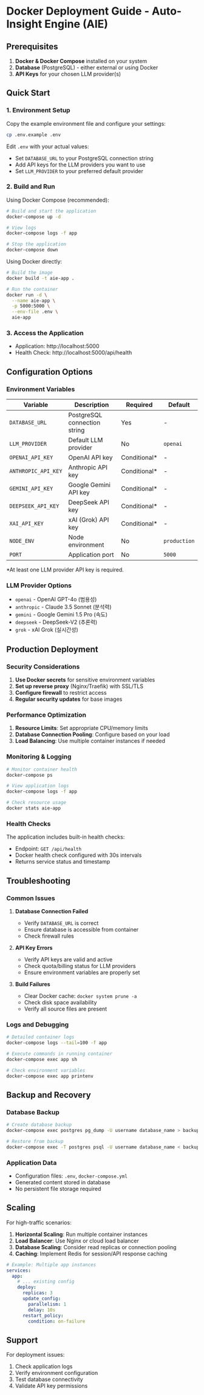 # Docker Deployment Guide - Auto-Insight Engine (AIE)

## Prerequisites

1. **Docker & Docker Compose** installed on your system
2. **Database** (PostgreSQL) - either external or using Docker
3. **API Keys** for your chosen LLM provider(s)

## Quick Start

### 1. Environment Setup

Copy the example environment file and configure your settings:

```bash
cp .env.example .env
```

Edit `.env` with your actual values:
- Set `DATABASE_URL` to your PostgreSQL connection string
- Add API keys for the LLM providers you want to use
- Set `LLM_PROVIDER` to your preferred default provider

### 2. Build and Run

Using Docker Compose (recommended):

```bash
# Build and start the application
docker-compose up -d

# View logs
docker-compose logs -f app

# Stop the application
docker-compose down
```

Using Docker directly:

```bash
# Build the image
docker build -t aie-app .

# Run the container
docker run -d \
  --name aie-app \
  -p 5000:5000 \
  --env-file .env \
  aie-app
```

### 3. Access the Application

- Application: http://localhost:5000
- Health Check: http://localhost:5000/api/health

## Configuration Options

### Environment Variables

| Variable | Description | Required | Default |
|----------|-------------|----------|---------|
| `DATABASE_URL` | PostgreSQL connection string | Yes | - |
| `LLM_PROVIDER` | Default LLM provider | No | `openai` |
| `OPENAI_API_KEY` | OpenAI API key | Conditional* | - |
| `ANTHROPIC_API_KEY` | Anthropic API key | Conditional* | - |
| `GEMINI_API_KEY` | Google Gemini API key | Conditional* | - |
| `DEEPSEEK_API_KEY` | DeepSeek API key | Conditional* | - |
| `XAI_API_KEY` | xAI (Grok) API key | Conditional* | - |
| `NODE_ENV` | Node environment | No | `production` |
| `PORT` | Application port | No | `5000` |

*At least one LLM provider API key is required.

### LLM Provider Options

- `openai` - OpenAI GPT-4o (범용성)
- `anthropic` - Claude 3.5 Sonnet (분석력)
- `gemini` - Google Gemini 1.5 Pro (속도)
- `deepseek` - DeepSeek-V2 (추론력)
- `grok` - xAI Grok (실시간성)

## Production Deployment

### Security Considerations

1. **Use Docker secrets** for sensitive environment variables
2. **Set up reverse proxy** (Nginx/Traefik) with SSL/TLS
3. **Configure firewall** to restrict access
4. **Regular security updates** for base images

### Performance Optimization

1. **Resource Limits**: Set appropriate CPU/memory limits
2. **Database Connection Pooling**: Configure based on your load
3. **Load Balancing**: Use multiple container instances if needed

### Monitoring & Logging

```bash
# Monitor container health
docker-compose ps

# View application logs
docker-compose logs -f app

# Check resource usage
docker stats aie-app
```

### Health Checks

The application includes built-in health checks:
- Endpoint: `GET /api/health`
- Docker health check configured with 30s intervals
- Returns service status and timestamp

## Troubleshooting

### Common Issues

1. **Database Connection Failed**
   - Verify `DATABASE_URL` is correct
   - Ensure database is accessible from container
   - Check firewall rules

2. **API Key Errors**
   - Verify API keys are valid and active
   - Check quota/billing status for LLM providers
   - Ensure environment variables are properly set

3. **Build Failures**
   - Clear Docker cache: `docker system prune -a`
   - Check disk space availability
   - Verify all source files are present

### Logs and Debugging

```bash
# Detailed container logs
docker-compose logs --tail=100 -f app

# Execute commands in running container
docker-compose exec app sh

# Check environment variables
docker-compose exec app printenv
```

## Backup and Recovery

### Database Backup

```bash
# Create database backup
docker-compose exec postgres pg_dump -U username database_name > backup.sql

# Restore from backup
docker-compose exec -T postgres psql -U username database_name < backup.sql
```

### Application Data

- Configuration files: `.env`, `docker-compose.yml`
- Generated content stored in database
- No persistent file storage required

## Scaling

For high-traffic scenarios:

1. **Horizontal Scaling**: Run multiple container instances
2. **Load Balancer**: Use Nginx or cloud load balancer
3. **Database Scaling**: Consider read replicas or connection pooling
4. **Caching**: Implement Redis for session/API response caching

```yaml
# Example: Multiple app instances
services:
  app:
    # ... existing config
    deploy:
      replicas: 3
      update_config:
        parallelism: 1
        delay: 10s
      restart_policy:
        condition: on-failure
```

## Support

For deployment issues:
1. Check application logs
2. Verify environment configuration
3. Test database connectivity
4. Validate API key permissions